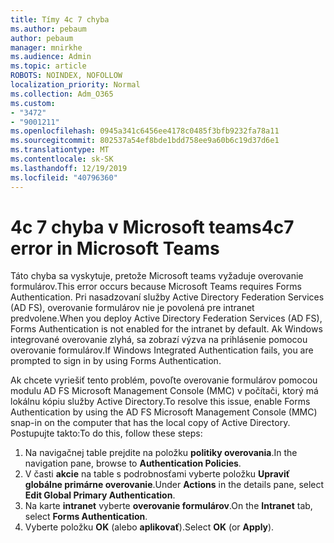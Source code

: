 ```yaml
---
title: Tímy 4c 7 chyba
ms.author: pebaum
author: pebaum
manager: mnirkhe
ms.audience: Admin
ms.topic: article
ROBOTS: NOINDEX, NOFOLLOW
localization_priority: Normal
ms.collection: Adm_O365
ms.custom:
- "3472"
- "9001211"
ms.openlocfilehash: 0945a341c6456ee4178c0485f3bfb9232fa78a11
ms.sourcegitcommit: 802537a54ef8bde1bdd758ee9a60b6c19d37d6e1
ms.translationtype: MT
ms.contentlocale: sk-SK
ms.lasthandoff: 12/19/2019
ms.locfileid: "40796360"
---
```

# <a name="4c7-error-in-microsoft-teams"></a><span data-ttu-id="b4342-102">4c 7 chyba v Microsoft teams</span><span class="sxs-lookup"><span data-stu-id="b4342-102">4c7 error in Microsoft Teams</span></span>

<span data-ttu-id="b4342-103">Táto chyba sa vyskytuje, pretože Microsoft teams vyžaduje overovanie formulárov.</span><span class="sxs-lookup"><span data-stu-id="b4342-103">This error occurs because Microsoft Teams requires Forms Authentication.</span></span> <span data-ttu-id="b4342-104">Pri nasadzovaní služby Active Directory Federation Services (AD FS), overovanie formulárov nie je povolená pre intranet predvolene.</span><span class="sxs-lookup"><span data-stu-id="b4342-104">When you deploy Active Directory Federation Services (AD FS), Forms Authentication is not enabled for the intranet by default.</span></span> <span data-ttu-id="b4342-105">Ak Windows integrované overovanie zlyhá, sa zobrazí výzva na prihlásenie pomocou overovanie formulárov.</span><span class="sxs-lookup"><span data-stu-id="b4342-105">If Windows Integrated Authentication fails, you are prompted to sign in by using Forms Authentication.</span></span>

<span data-ttu-id="b4342-106">Ak chcete vyriešiť tento problém, povoľte overovanie formulárov pomocou modulu AD FS Microsoft Management Console (MMC) v počítači, ktorý má lokálnu kópiu služby Active Directory.</span><span class="sxs-lookup"><span data-stu-id="b4342-106">To resolve this issue, enable Forms Authentication by using the AD FS Microsoft Management Console (MMC) snap-in on the computer that has the local copy of Active Directory.</span></span> <span data-ttu-id="b4342-107">Postupujte takto:</span><span class="sxs-lookup"><span data-stu-id="b4342-107">To do this, follow these steps:</span></span> 

1. <span data-ttu-id="b4342-108">Na navigačnej table prejdite na položku **politiky overovania**.</span><span class="sxs-lookup"><span data-stu-id="b4342-108">In the navigation pane, browse to **Authentication Policies**.</span></span>
2. <span data-ttu-id="b4342-109">V časti **akcie** na table s podrobnosťami vyberte položku **Upraviť globálne primárne overovanie**.</span><span class="sxs-lookup"><span data-stu-id="b4342-109">Under **Actions** in the details pane, select **Edit Global Primary Authentication**.</span></span>
3. <span data-ttu-id="b4342-110">Na karte **intranet** vyberte **overovanie formulárov**.</span><span class="sxs-lookup"><span data-stu-id="b4342-110">On the **Intranet** tab, select **Forms Authentication**.</span></span>
4. <span data-ttu-id="b4342-111">Vyberte položku **OK** (alebo **aplikovať**).</span><span class="sxs-lookup"><span data-stu-id="b4342-111">Select **OK** (or **Apply**).</span></span>